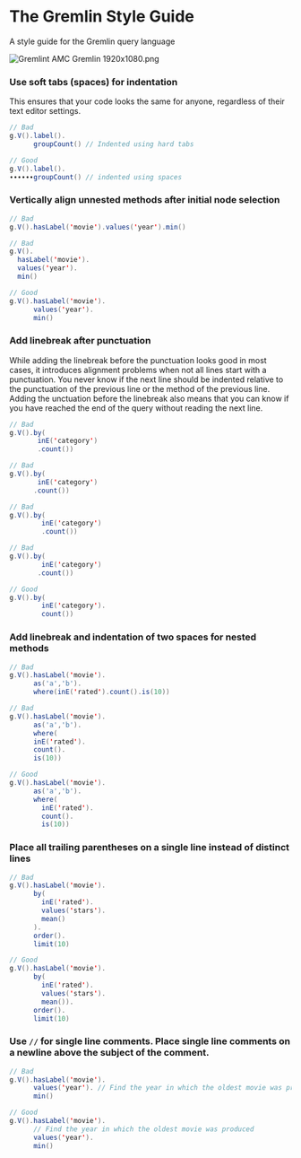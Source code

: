 

# The Gremlin Style Guide
A style guide for the Gremlin query language

![Gremlint AMC Gremlin 1920x1080.png](https://cdn.steemitimages.com/DQmSYAxsBQJPxfxzA5HFXzsPSmTTQiNGoeWY143WXpjLQ4X/Gremlint%20AMC%20Gremlin%201920x1080.png)

### Use soft tabs (spaces) for indentation
This ensures that your code looks the same for anyone, regardless of their text editor settings.
```Java
// Bad
g.V().label().
      groupCount() // Indented using hard tabs

// Good
g.V().label().
∙∙∙∙∙∙groupCount() // indented using spaces
```

### Vertically align unnested methods after initial node selection
```Java
// Bad
g.V().hasLabel('movie').values('year').min()

// Bad
g.V().
  hasLabel('movie').
  values('year').
  min()

// Good
g.V().hasLabel('movie').
      values('year').
      min()
```

### Add linebreak after punctuation
While adding the linebreak before the punctuation looks good in most cases, it introduces alignment problems when not all lines start with a punctuation. You never know if the next line should be indented relative to the punctuation of the previous line or the method of the previous line. Adding the unctuation before the linebreak also means that you can know if you have reached the end of the query without reading the next line.
```Java
// Bad
g.V().by(
       inE('category')
       .count())

// Bad
g.V().by(
       inE('category')
      .count())

// Bad
g.V().by(
        inE('category')
        .count())

// Bad
g.V().by(
        inE('category')
       .count())

// Good
g.V().by(
        inE('category').
        count())
```

### Add linebreak and indentation of two spaces for nested methods
```Java
// Bad
g.V().hasLabel('movie').
      as('a','b').
      where(inE('rated').count().is(10))

// Bad
g.V().hasLabel('movie').
      as('a','b').
      where(
      inE('rated').
      count().
      is(10))

// Good
g.V().hasLabel('movie').
      as('a','b').
      where(
        inE('rated').
        count().
        is(10))
```

### Place all trailing parentheses on a single line instead of distinct lines

```Java
// Bad
g.V().hasLabel('movie').
      by(
        inE('rated').
        values('stars').
        mean()
      ).
      order().
      limit(10)

// Good
g.V().hasLabel('movie').
      by(
        inE('rated').
        values('stars').
        mean()).
      order().
      limit(10)
```

### Use `//` for single line comments. Place single line comments on a newline above the subject of the comment.
```Java
// Bad
g.V().hasLabel('movie').
      values('year'). // Find the year in which the oldest movie was produced
      min()

// Good
g.V().hasLabel('movie').
      // Find the year in which the oldest movie was produced
      values('year').
      min()
```